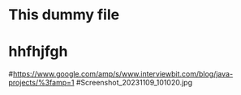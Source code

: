 # This dummy file
# hhfhjfgh
#https://www.google.com/amp/s/www.interviewbit.com/blog/java-projects/%3famp=1
#Screenshot_20231109_101020.jpg
